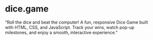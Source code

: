# dice.game
“Roll the dice and beat the computer! A fun, responsive Dice Game built with HTML, CSS, and JavaScript. Track your wins, watch pop-up milestones, and enjoy a smooth, interactive experience.”
